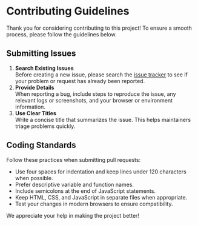 # Contributing Guidelines

Thank you for considering contributing to this project! To ensure a smooth process, please follow the guidelines below.

## Submitting Issues

1. **Search Existing Issues**  
   Before creating a new issue, please search the [issue tracker](https://github.com/your-repo/issues) to see if your problem or request has already been reported.
2. **Provide Details**  
   When reporting a bug, include steps to reproduce the issue, any relevant logs or screenshots, and your browser or environment information.
3. **Use Clear Titles**  
   Write a concise title that summarizes the issue. This helps maintainers triage problems quickly.

## Coding Standards

Follow these practices when submitting pull requests:

- Use four spaces for indentation and keep lines under 120 characters when possible.
- Prefer descriptive variable and function names.
- Include semicolons at the end of JavaScript statements.
- Keep HTML, CSS, and JavaScript in separate files when appropriate.
- Test your changes in modern browsers to ensure compatibility.

We appreciate your help in making the project better!
